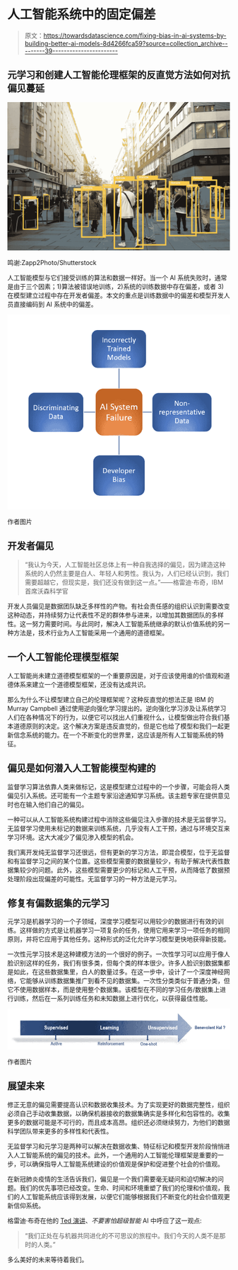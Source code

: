 # 人工智能系统中的固定偏差

> 原文：<https://towardsdatascience.com/fixing-bias-in-ai-systems-by-building-better-ai-models-8d4266fca59?source=collection_archive---------39----------------------->

## 元学习和创建人工智能伦理框架的反直觉方法如何对抗偏见蔓延

![](img/765469fe16d2c8e04728d0fc98385c7f.png)

鸣谢:Zapp2Photo/Shutterstock

人工智能模型与它们接受训练的算法和数据一样好。当一个 AI 系统失败时，通常是由于三个因素；1)算法被错误地训练，2)系统的训练数据中存在偏差，或者 3)在模型建立过程中存在开发者偏差。本文的重点是训练数据中的偏差和模型开发人员直接编码到 AI 系统中的偏差。

![](img/fc055e28d26d405ba88445661fa0e4f5.png)

作者图片

## 开发者偏见

> “我认为今天，人工智能社区总体上有一种自我选择的偏见，因为建造这种系统的人仍然主要是白人、年轻人和男性。我认为，人们已经认识到，我们需要超越它，但现实是，我们还没有做到这一点。”——格雷迪·布奇，IBM 首席沃森科学官

开发人员偏见是数据团队缺乏多样性的产物。有社会责任感的组织认识到需要改变这种动态，并持续努力让代表性不足的群体参与进来，以增加其数据团队的多样性。这一努力需要时间。与此同时，解决人工智能系统继承的默认价值系统的另一种方法是，技术行业为人工智能采用一个通用的道德框架。

## 一个人工智能伦理模型框架

人工智能尚未建立道德模型框架的一个重要原因是，对于应该使用谁的价值观和道德体系来建立一个道德模型框架，还没有达成共识。

那么为什么不让模型建立自己的伦理框架呢？这种反直觉的想法正是 IBM 的 Murray Campbell 通过使用逆向强化学习提出的。逆向强化学习涉及让系统学习人们在各种情况下的行为，以便它可以找出人们重视什么，让模型做出符合我们基本道德原则的决定。这个解决方案是违反直觉的，但是它也给了模型和我们一起更新信念系统的能力。在一个不断变化的世界里，这应该是所有人工智能系统的特征。

## 偏见是如何潜入人工智能模型构建的

监督学习算法依靠人类来做标记，这是模型建立过程中的一个步骤，可能会将人类偏见引入系统。还可能有一个主题专家沿途通知学习系统。该主题专家在提供意见时也在输入他们自己的偏见。

一种可以从人工智能系统构建过程中消除这些偏见注入步骤的技术是无监督学习。无监督学习使用未标记的数据来训练系统，几乎没有人工干预，通过与环境交互来学习环境。这大大减少了偏见渗入模型的机会。

我们离开发纯无监督学习还很远，但有更新的学习方法，即混合模型，位于无监督和有监督学习之间的某个位置。这些模型需要的数据量较少，有助于解决代表性数据集较少的问题。此外，这些模型需要更少的标记和人工干预，从而降低了数据预处理阶段出现偏差的可能性。无监督学习的一种方法是元学习。

## 修复有偏数据集的元学习

元学习是机器学习的一个子领域，深度学习模型可以用较少的数据进行有效的训练。这样做的方式是让机器学习一项复杂的任务，使用它用来学习一项任务的相同原则，并将它应用于其他任务。这种形式的泛化允许学习模型更快地获得新技能。

一次性元学习技术是这种建模方法的一个很好的例子。一次性学习可以应用于像人脸识别这样的任务，我们有很多类，但每个类的样本很少。许多人脸识别数据集都是如此，在这些数据集里，白人的数量过多。在这一步中，设计了一个深度神经网络，它能够从训练数据集推广到看不见的数据集。一次性分类类似于普通分类，但它不使用数据样本，而是使用整个数据集。该模型在不同的学习任务/数据集上进行训练，然后在一系列训练任务和未知数据上进行优化，以获得最佳性能。

![](img/834341b0cf7077e9bd178ac86d32d666.png)

作者图片

## 展望未来

修正无意的偏见需要提高认识和数据收集技术。为了实现更好的数据完整性，组织必须自己手动收集数据，以确保机器接收的数据集确实是多样化和包容性的。收集更多的数据可能是不可行的，而且成本高昂。组织还必须继续努力，为他们的数据科学团队带来更多的多样性和代表性。

无监督学习和元学习是两种可以解决在数据收集、特征标记和模型开发阶段悄悄进入人工智能系统的偏见的技术。此外，一个通用的人工智能伦理框架是重要的一步，可以确保指导人工智能系统建设的价值观是保护和促进整个社会的价值观。

在新冠肺炎疫情的生活告诉我们，偏见是一个我们需要毫无疑问和迫切解决的问题。我们的优先事项已经改变。生命、时间和环境重塑了我们的伦理和价值观，我们的人工智能系统应该得到发展，以便它们能够根据我们不断变化的社会价值观更新信仰系统。

格雷迪·布奇在他的 [Ted 演讲](https://www.ted.com/talks/grady_booch_don_t_fear_superintelligent_ai?language=en)、*不要害怕超级智能* AI 中呼应了这一观点:

> “我们正处在与机器共同进化的不可思议的旅程中。我们今天的人类不是那时的人类。”

多么美好的未来等待着我们。